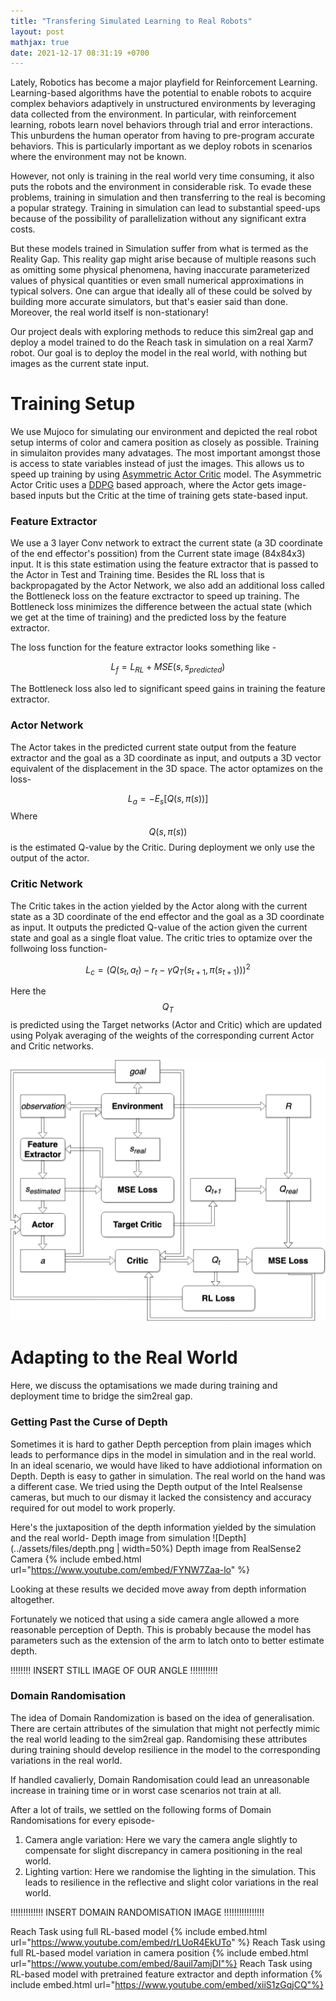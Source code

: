 ```yaml
---
title: "Transfering Simulated Learning to Real Robots"
layout: post
mathjax: true
date: 2021-12-17 08:31:19 +0700
---
```



Lately, Robotics has become a major playfield for Reinforcement Learning. Learning-based algorithms have the potential to enable robots to acquire complex behaviors adaptively in unstructured environments by leveraging data collected from the environment. In particular, with reinforcement learning, robots learn novel behaviors through trial and error interactions. This unburdens the human operator from having to pre-program accurate behaviors. This is particularly important as we deploy robots in scenarios where the environment may not be known.

However, not only is training in the real world very time consuming, it also puts the robots and the environment in considerable risk. To evade these problems, training in simulation and then transferring to the real is becoming a popular strategy. Training in simulation can lead to substantial speed-ups because of the possibility of parallelization without any significant extra costs.

But these models trained in Simulation suffer from what is termed as the Reality Gap. This reality gap might arise because of multiple reasons such as omitting some physical phenomena, having inaccurate parameterized values of physical quantities or even small numerical approximations in typical solvers. One can argue that ideally all of these could be solved by building more accurate simulators, but that's easier said than done. Moreover, the real world itself is non-stationary!

Our project deals with exploring methods to reduce this sim2real gap and deploy a model trained to do the Reach task in simulation on a real Xarm7 robot. Our goal is to deploy the model in the real world, with nothing but images as the current state input.

# Training Setup
We use Mujoco for simulating our environment and depicted the real robot setup interms of color and camera position as closely as possible.
Training in simulaiton provides many advatages. The most important amongst those is access to state variables instead of just the images. This allows us to speed up training by using [Asymmetric Actor Critic](https://arxiv.org/abs/1710.06542) model.
The Asymmetric Actor Critic uses a [DDPG](https://spinningup.openai.com/en/latest/algorithms/ddpg.html) based approach, where the Actor gets image-based inputs but the Critic at the time of training gets state-based input.


### Feature Extractor
We use a 3 layer Conv network to extract the current state (a 3D coordinate of the end effector's possition) from the Current state image (84x84x3) input. It is this state estimation using the feature extractor that is passed to the Actor in Test and Training time. Besides the RL loss that is backpropagated by the Actor Network, we also add an additional loss called the Bottleneck loss on the feature exctractor to speed up training. The Bottleneck loss minimizes the difference between the actual state (which we get at the time of training) and the predicted loss by the feature extractor.

The loss function for the feature extractor looks something like -

$$ L_f = L_{RL}  + MSE(s,s_{predicted}) $$

The Bottleneck loss also led to significant speed gains in training the feature extractor.

### Actor Network
The Actor takes in the predicted current state output from the feature extractor and the goal as a 3D coordinate as input, and outputs a 3D vector equivalent of the displacement in the 3D space.
The actor optamizes on the loss-

$$ L_a = -E_s[Q(s,\pi(s))] $$
Where $$ Q(s,\pi(s)) $$ is the estimated Q-value by the Critic.
During deployment we only use the output of the actor.

### Critic Network
The Critic takes in the action yielded by the Actor along with the current state as a 3D coordinate of the end effector and the goal as a 3D coordinate as input. It outputs the predicted Q-value of the action given the current state and goal as a single float value.
The critic tries to optamize over the follwoing loss function-

$$ L_c = ( Q(s_t,a_t) - r_t - \gamma Q_T(s_{t+1},\pi(s_{t+1}) )  )^2 $$

Here the $$ Q_T $$ is predicted using the Target networks (Actor and Critic) which are updated using Polyak averaging of the weights of the corresponding current Actor and Critic networks.

![Flowcharts](../assets/files/sim2real.png)

# Adapting to the Real World
Here, we discuss the optamisations we made during training and deployment time to bridge the sim2real gap.

### Getting Past the Curse of Depth
Sometimes it is hard to gather Depth perception from plain images which leads to performance dips in the model in simulation and in the real world. In an ideal scenario, we would have liked to have addiotional information on Depth. Depth is easy to gather in simulation. The real world on the hand was a different case. We tried using the Depth output of the Intel Realsense cameras, but much to our dismay it lacked the consistency and accuracy required for out model to work properly.

Here's the juxtaposition of the depth information yielded by the simulation and the real world-
Depth image from simulation
![Depth](../assets/files/depth.png | width=50%)
Depth image from RealSense2 Camera
{% include embed.html url="https://www.youtube.com/embed/FYNW7Zaa-lo" %}

Looking at these results we decided move away from depth information altogether.

Fortunately we noticed that using a side camera angle allowed a more reasonable perception of Depth. This is probably because the model has parameters such as the extension of the arm to latch onto to better estimate depth.

!!!!!!!! INSERT STILL IMAGE OF OUR ANGLE !!!!!!!!!!!

### Domain Randomisation
The idea of Domain Randomization is based on the idea of generalisation. There are certain attributes of the simulation that might not perfectly mimic the real world leading to the sim2real gap. Randomising these attributes during training should develop resilience in the model to the corresponding variations in the real world.

If handled cavalierly, Domain Randomisation could lead an unreasonable increase in training time or in worst case scenarios not train at all.

After a lot of trails, we settled on the following forms of Domain Randomisations for every episode-
1. Camera angle variation: Here we vary the camera angle slightly to compensate for slight discrepancy in camera positioning in the real world. 
2. Lighting vartion: Here we randomise the lighting in the simulation. This leads to resilience in the reflective and slight color variations in the real world.

!!!!!!!!!!!!! INSERT DOMAIN RANDOMISATION IMAGE !!!!!!!!!!!!!!!!






Reach Task using full RL-based model
{% include embed.html url="https://www.youtube.com/embed/rLUoR4EkUTo" %}
Reach Task using full RL-based model variation in camera position
{% include embed.html url="https://www.youtube.com/embed/8auil7amjDI"%}
Reach Task using RL-based model with pretrained feature extractor and depth information
{% include embed.html url="https://www.youtube.com/embed/xiiS1zGqjCQ"%}

